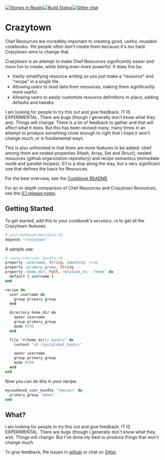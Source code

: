 [![Stories in Ready](https://badge.waffle.io/jkeiser/crazytown.png?label=ready&title=Ready)](https://waffle.io/jkeiser/crazytown)[![Build Status](https://travis-ci.org/jkeiser/crazytown.svg?branch=master)](https://travis-ci.org/jkeiser/crazytown)[![Gitter chat](https://badges.gitter.im/jkeiser/crazytown.png)](https://gitter.im/jkeiser/crazytown)

Crazytown
=========

Chef Resources are incredibly important to creating good, useful, reusable cookbooks.  Yet people often don't create them because it's too hard.  Crazytown aims to change that.

Crazytown is an attempt to make Chef Resources significantly easier and more fun to create, while being even more powerful.  It does this by:

- Vastly simplifying resource writing so you just make a "resource" and "recipe" in a single file.
- Allowing users to *read* data from resources, making them significantly more useful.
- Allowing users to easily customize resource definitions in-place, adding defaults and tweaks.

I am looking for people to try this out and give feedback.  IT IS EXPERIMENTAL.  There are bugs (though I generally don't know what they are).  Things will change.  There is a lot of feedback to gather and that will affect what it does.  But this has been revised many, many times in an attempt to produce something close enough to right that I hope it won't change *much,* or in fundamental ways.

This is also unfinished in that there are more features to be added: chief among them are nested properties (Hash, Array, Set and Struct), nested resources (github.organization.repository) and recipe semantics (immediate mode and parallel recipes).  0.1 is a stop along the way, but a very significant one that defines the basis for Resources.

For the best overview, see the [Cookbook README](chef/cookbooks/README.md)

For an in-depth comparison of Chef Resources and Crazytown Resources, see the [0.1 release notes](docs/0.1-release.md).

Getting Started
---------------
To get started, add this to your cookbook's `metadata.rb` to get all the Crazytown features:

```ruby
# yourcookbook/metadata.rb
depends "crazytown"
```

A sample use:

```ruby
# resources/user_bundle.rb
property :username, String, identity: true
property :primary_group, String
property :home_dir, Path, relative_to: '/home' do
  default { username }
end

recipe do
  user username do
    group primary_group
  end

  directory home_dir do
    owner username
    group primary_group
    mode 0700
  end

  file "#{home_dir}/.bashrc" do
    content "sh /sys/global_bashrc"

    owner username
    group primary_group
    mode 0700
  end
end
```

Now you can do this in your recipe:

```ruby
mycookbook_user_bundle 'jkeiser' do
  primary_group 'wheel'
end
```

What?
-----

I am looking for people to try this out and give feedback.  IT IS EXPERIMENTAL.  There are bugs (though I generally don't know what they are).  Things will change.  But I've done my best to produce things that won't change *much.*

To give feedback, file issues in [github](https://github.com/jkeiser/crazytown/issues) or chat on [Gitter](https://gitter.im/jkeiser/crazytown).
